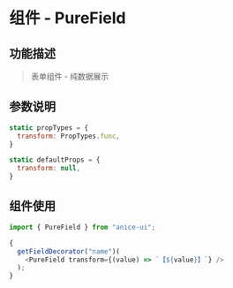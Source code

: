 # 组件 - PureField

## 功能描述

> 表单组件 - 纯数据展示

## 参数说明

```javascript
static propTypes = {
  transform: PropTypes.func,
}

static defaultProps = {
  transform: null,
}
```

## 组件使用

```javascript
import { PureField } from "anice-ui";

{
  getFieldDecorator("name")(
    <PureField transform={(value) => `【${value}】`} />
  );
}
```
